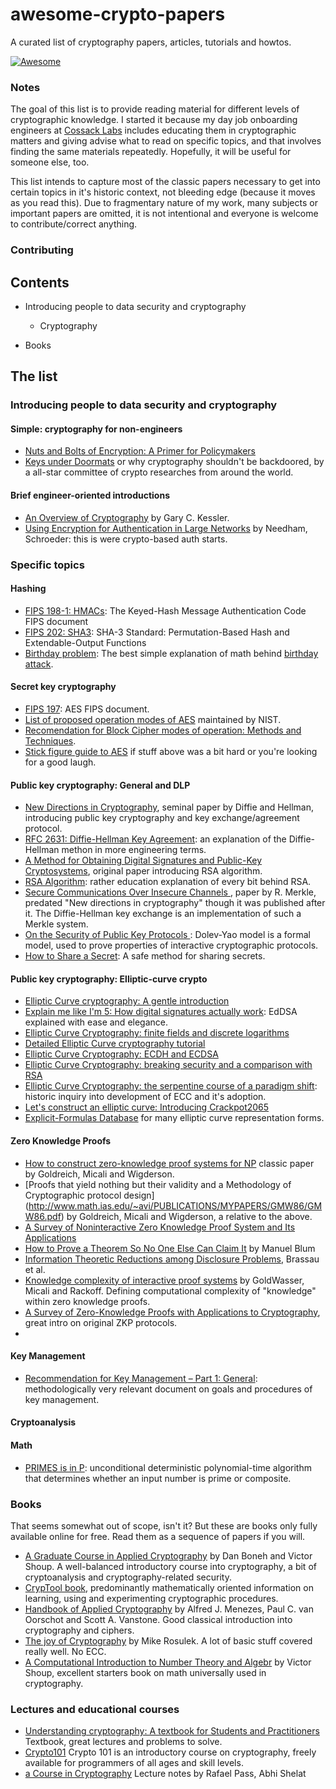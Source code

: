 # awesome-crypto-papers

A curated list of cryptography papers, articles, tutorials and howtos.

[![Awesome](https://cdn.rawgit.com/sindresorhus/awesome/d7305f38d29fed78fa85652e3a63e154dd8e8829/media/badge.svg)](https://github.com/sindresorhus/awesome)

### Notes 

The goal of this list is to provide reading material for different levels of cryptographic knowledge. I started it because my day job onboarding engineers at [Cossack Labs](https://www.cossacklabs.com) includes educating them in cryptographic matters and giving advise what to read on specific topics, and that involves finding the same materials repeatedly. Hopefully, it will be useful for someone else, too.

This list intends to capture most of the classic papers necessary to get into certain topics in it's historic context, not bleeding edge (because it moves as you read this). Due to fragmentary nature of my work, many subjects or important papers are omitted, it is not intentional and everyone is welcome to contribute/correct anything.

### Contributing


## Contents

* Introducing people to data security and cryptography
  * Cryptography
  
* Books

## The list

### Introducing people to data security and cryptography

#### Simple: cryptography for non-engineers

* [Nuts and Bolts of Encryption: A Primer for Policymakers](https://www.cs.princeton.edu/~felten/encryption_primer.pdf)
* [Keys under Doormats](https://dspace.mit.edu/bitstream/handle/1721.1/97690/MIT-CSAIL-TR-2015-026.pdf) or why cryptography shouldn't be backdoored, by a all-star committee of crypto researches from around the world. 

#### Brief engineer-oriented introductions

* [An Overview of Cryptography](http://www.garykessler.net/library/crypto.html) by Gary C. Kessler.
* [Using Encryption for Authentication in Large Networks](http://inst.eecs.berkeley.edu/~cs268/sp02/cached_papers/needham.pdf) by Needham, Schroeder: this is were crypto-based auth starts.

### Specific topics

#### Hashing

* [FIPS 198-1: HMACs](http://nvlpubs.nist.gov/nistpubs/FIPS/NIST.FIPS.198-1.pdf): The Keyed-Hash Message Authentication Code FIPS document
* [FIPS 202: SHA3](http://nvlpubs.nist.gov/nistpubs/FIPS/NIST.FIPS.202.pdf): SHA-3 Standard: Permutation-Based Hash and Extendable-Output Functions
* [Birthday problem](https://en.wikipedia.org/wiki/Birthday_problem): The best simple explanation of math behind [birthday attack](https://en.wikipedia.org/wiki/Birthday_attack).

#### Secret key cryptography

* [FIPS 197](http://nvlpubs.nist.gov/nistpubs/FIPS/NIST.FIPS.197.pdf): AES FIPS document.
* [List of proposed operation modes of AES](http://csrc.nist.gov/groups/ST/toolkit/BCM/modes_development.html) maintained by NIST.
* [Recomendation for Block Cipher modes of operation: Methods and Techniques](http://nvlpubs.nist.gov/nistpubs/Legacy/SP/nistspecialpublication800-38a.pdf).
* [Stick figure guide to AES](http://www.moserware.com/2009/09/stick-figure-guide-to-advanced.html) if stuff above was a bit hard or you're looking for a good laugh.

#### Public key cryptography: General and DLP

* [New Directions in Cryptography](https://www-ee.stanford.edu/~hellman/publications/24.pdf), seminal paper by Diffie and Hellman, introducing public key cryptography and key exchange/agreement protocol.
* [RFC 2631: Diffie-Hellman Key Agreement](https://tools.ietf.org/html/rfc2631): an explanation of the Diffie-Hellman methon in more engineering terms.
* [A Method for Obtaining Digital Signatures and Public-Key Cryptosystems](https://people.csail.mit.edu/rivest/Rsapaper.pdf), original paper introducing RSA algorithm. 
* [RSA Algorithm](http://www.di-mgt.com.au/rsa_alg.html): rather education explanation of every bit behind RSA.
* [Secure Communications Over Insecure Channels ](http://www.merkle.com/1974/PuzzlesAsPublished.pdf), paper by R. Merkle,   predated "New directions in cryptography" though it was published after it. The Diffie-Hellman key exchange is an implementation of such a Merkle system.
* [On the Security of Public Key Protocols ](http://www.cs.huji.ac.il/~dolev/pubs/dolev-yao-ieee-01056650.pdf): Dolev-Yao model is a formal model, used to prove properties of interactive cryptographic protocols.
* [How to Share a Secret](https://cs.jhu.edu/~sdoshi/crypto/papers/shamirturing.pdf): A safe method for sharing secrets.

#### Public key cryptography: Elliptic-curve crypto

* [Elliptic Curve cryptography: A gentle introduction](http://andrea.corbellini.name/2015/05/17/elliptic-curve-cryptography-a-gentle-introduction/)
* [Explain me like I'm 5: How digital signatures actually work](http://blog.oleganza.com/post/162861219668/eli5-how-digital-signatures-actually-work): EdDSA explained with ease and elegance.
* [Elliptic Curve Cryptography: finite fields and discrete logarithms](http://andrea.corbellini.name/2015/05/23/elliptic-curve-cryptography-finite-fields-and-discrete-logarithms/)
* [Detailed Elliptic Curve cryptography tutorial](https://www.johannes-bauer.com/compsci/ecc/)
* [Elliptic Curve Cryptography: ECDH and ECDSA](http://andrea.corbellini.name/2015/05/30/elliptic-curve-cryptography-ecdh-and-ecdsa/)
* [Elliptic Curve Cryptography: breaking security and a comparison with RSA](http://andrea.corbellini.name/2015/06/08/elliptic-curve-cryptography-breaking-security-and-a-comparison-with-rsa/)
* [Elliptic Curve Cryptography: the serpentine course of a paradigm shift](http://eprint.iacr.org/2008/390.pdf): historic inquiry into development of ECC and it's adoption.
* [Let's construct an elliptic curve: Introducing Crackpot2065](http://blog.bjrn.se/2015/07/lets-construct-elliptic-curve.html)
* [Explicit-Formulas Database](http://www.hyperelliptic.org/EFD/) for many elliptic curve representation forms.

#### Zero Knowledge Proofs

* [How to construct zero-knowledge proof systems for NP](http://www.wisdom.weizmann.ac.il/~oded/gmw1.html) classic paper by Goldreich,  Micali and Wigderson.
* [Proofs that yield nothing but their validity and a Methodology of Cryptographic protocol design] (http://www.math.ias.edu/~avi/PUBLICATIONS/MYPAPERS/GMW86/GMW86.pdf) by Goldreich,  Micali and Wigderson, a relative to the above. 
* [A Survey of Noninteractive Zero Knowledge Proof System and Its Applications](https://www.hindawi.com/journals/tswj/2014/560484/)
* [How to Prove a Theorem So No One Else Can Claim It](http://www.mathunion.org/ICM/ICM1986.2/Main/icm1986.2.1444.1451.ocr.pdf) by Manuel Blum
* [Information Theoretic Reductions among Disclosure Problems](http://crypto.cs.mcgill.ca/~crepeau/BCR86.pdf), Brassau et al.
* [Knowledge complexity of interactive proof systems](http://groups.csail.mit.edu/cis/pubs/shafi/1989-siamjc.pdf) by GoldWasser, Micali and Rackoff. Defining computational complexity of "knowledge" within zero knowledge proofs. 
* [A Survey of Zero-Knowledge Proofs with Applications to Cryptography](http://www.austinmohr.com/work/files/zkp.pdf), great intro on original ZKP protocols.
* 

#### Key Management

* [Recommendation for Key Management – Part 1: General](http://nvlpubs.nist.gov/nistpubs/SpecialPublications/NIST.SP.800-57pt1r4.pdf): methodologically very relevant document on goals and procedures of key management. 

#### Cryptoanalysis



#### Math

* [PRIMES is in P](https://www.cse.iitk.ac.in/users/manindra/algebra/primality_v6.pdf): unconditional deterministic polynomial-time algorithm that determines whether an input number is prime or composite.

### Books

That seems somewhat out of scope, isn't it? But these are books only fully available online for free. Read them as a sequence of papers if you will.

* [A Graduate Course in Applied Cryptography](https://crypto.stanford.edu/~dabo/cryptobook/) by Dan Boneh and Victor Shoup. A well-balanced introductory course into cryptography, a bit of cryptoanalysis and cryptography-related security.
* [CrypTool book](https://www.cryptool.org/en/ctp-documentation/ctbook), predominantly mathematically oriented information on learning, using and experimenting cryptographic procedures.
* [Handbook of Applied Cryptography](http://cacr.uwaterloo.ca/hac/) by Alfred J. Menezes, Paul C. van Oorschot and Scott A. Vanstone. Good classical introduction into cryptography and ciphers.
* [The joy of Cryptography](http://web.engr.oregonstate.edu/~rosulekm/crypto/) by Mike Rosulek. A lot of basic stuff covered really well. No ECC.
* [A Computational Introduction to Number Theory and Algebr](http://www.shoup.net/ntb/) by Victor Shoup, excellent starters book on math universally used in cryptography. 


### Lectures and educational courses

* [Understanding cryptography: A textbook for Students and Practitioners](http://www.crypto-textbook.com/) Textbook, great lectures and problems to solve.
* [Crypto101](https://www.crypto101.io/) Crypto 101 is an introductory course on cryptography, freely available for programmers of all ages and skill levels.
* [a Course in Cryptography](https://www.cs.cornell.edu/courses/cs4830/2010fa/lecnotes.pdf) Lecture notes by Rafael Pass, Abhi Shelat
